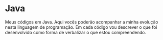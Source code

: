 # Java
Meus códigos em Java.
Aqui vocês poderão acompanhar a minha evolução nesta linguagem de programação. 
Em cada código vou descrever o que foi desenvolvido como forma de verbalizar o que estou compreendendo.
